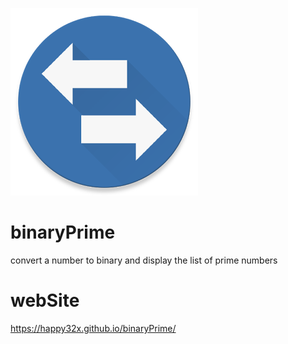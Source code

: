 ![alt text](https://raw.githubusercontent.com/happy32x/binaryPrime/master/assets/img/m3u-to-enigma2-bouquet-converter.png)

# binaryPrime

convert a number to binary and display the list of prime numbers

# webSite

https://happy32x.github.io/binaryPrime/
